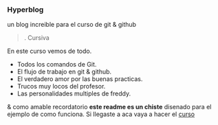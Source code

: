 ### Hyperblog

un blog increible para el curso de git & github

>. Cursiva 

En este curso vemos de todo.
 * Todos los comandos de Git.
 *  El flujo de trabajo en git & github.
 * El verdadero amor por las buenas practicas.
 * Trucos muy locos del profesor.
 * Las personalidades multiples de freddy.

& como amable recordatorio **este readme es un chiste** disenado para el ejemplo de como funciona. Si llegaste a aca vaya a hacer el [curso](https://platzi.com/clases/1557-git-github/19977-readmemd-es-una-excelente-practica/)
